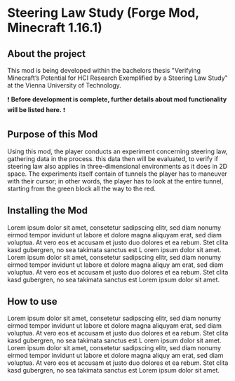 # Steering Law Study (Forge Mod, Minecraft 1.16.1)


## About the project

This mod is being  developed within the bachelors thesis 
"Verifying Minecraft’s 
Potential for HCI Research Exemplified by a Steering Law Study"
at the Vienna University of Technology.

:heavy_exclamation_mark: 
__Before development is complete, 
further details about mod functionality will be listed here.__ 
:heavy_exclamation_mark:


## Purpose of this Mod

Using this mod, the player conducts an experiment concerning 
steering law, gathering data in the process. 
this data then will be evaluated, to verify if steering law also applies in 
three-dimensional environments as it does in 2D space.
The experiments itself contain of tunnels the player has to maneuver with their cursor;
in other words, the player has to look at the entire tunnel, 
starting from the green block all the way to the red.


## Installing the Mod

Lorem ipsum dolor sit amet, consetetur sadipscing elitr,
 sed diam nonumy eirmod tempor invidunt ut labore et dolore magna 
 aliquyam erat, sed diam voluptua. At vero eos et accusam et justo duo 
 dolores et ea rebum. Stet clita kasd gubergren, no sea takimata sanctus est L
 orem ipsum dolor sit amet. Lorem ipsum dolor sit amet, consetetur sadipscing 
 elitr, sed diam nonumy eirmod tempor invidunt ut labore et dolore magna aliquy
 am erat, sed diam voluptua. At vero eos et accusam et justo 
duo dolores et ea rebum. Stet clita kasd gubergren, no sea takimata sanctus 
est Lorem ipsum dolor sit amet.

## How to use

Lorem ipsum dolor sit amet, consetetur sadipscing elitr,
 sed diam nonumy eirmod tempor invidunt ut labore et dolore magna 
 aliquyam erat, sed diam voluptua. At vero eos et accusam et justo duo 
 dolores et ea rebum. Stet clita kasd gubergren, no sea takimata sanctus est L
 orem ipsum dolor sit amet. Lorem ipsum dolor sit amet, consetetur sadipscing 
 elitr, sed diam nonumy eirmod tempor invidunt ut labore et dolore magna aliquy
 am erat, sed diam voluptua. At vero eos et accusam et justo 
duo dolores et ea rebum. Stet clita kasd gubergren, no sea takimata sanctus 
est Lorem ipsum dolor sit amet.
